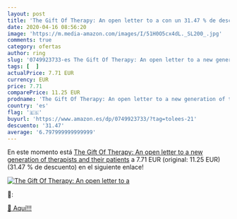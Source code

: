 ```yaml
---
layout: post
title: 'The Gift Of Therapy: An open letter to a con un 31.47 % de descuento'
date: 2020-04-16 08:56:20
image: 'https://m.media-amazon.com/images/I/51H0O5cx4dL._SL200_.jpg'
comments: true
category: ofertas
author: ring
slug: '0749923733-es The Gift Of Therapy: An open letter to a new generation of...'
tags: [  ]
actualPrice: 7.71 EUR
currency: EUR
price: 7.71
comparePrice: 11.25 EUR
prodname: 'The Gift Of Therapy: An open letter to a new generation of therapists and their patients'
country: 'es'
flag: '🇪🇸'
buyurl: 'https://www.amazon.es/dp/0749923733/?tag=tolees-21'
descuento: '31.47'
average: '6.797999999999999'
---
```


En este momento está [The Gift Of Therapy: An open letter to a new generation of therapists and their patients](https://www.amazon.es/dp/0749923733/?tag=tolees-21) a 7.71 EUR (original: 11.25 EUR) (31.47 %  de descuento) en el siguiente enlace!

[![The Gift Of Therapy: An open letter to a](https://m.media-amazon.com/images/I/51H0O5cx4dL._SL200_.jpg)](https://www.amazon.es/dp/0749923733/?tag=tolees-21)

🔎:


[🛒 Aquí!!!](https://www.amazon.es/dp/0749923733/?tag=tolees-21)
